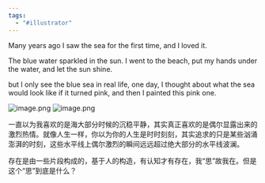 ```yaml
---
tags:
  - "#illustrator"
---
```

Many years ago I saw the sea for the first time, and I loved it. 

The blue water sparkled in the sun. I went to the beach, put my hands under the water, and let the sun shine.

but I only see the blue sea in real life, one day, I thought about what the sea would look like if it turned pink, and then I painted this pink one.

![image.png](https://raw.githubusercontent.com/SibylYang55/tuchuang/master/img/20231201231732.png)
![image.png](https://raw.githubusercontent.com/SibylYang55/tuchuang/master/img/20231201231831.png)

一直以为我喜欢的是海大部分时候的沉稳平静，其实真正喜欢的是偶尔显露出来的激烈热情。就像人生一样，你以为你的人生是时时刻刻，其实追求的只是某些汹涌澎湃的时刻，这些水平线上偶尔激烈的瞬间远远超过绝大部分的水平线波澜。

存在是由一些片段构成的，基于人的构造，有认知才有存在，我“思”故我在。但是这个“思”到底是什么？



